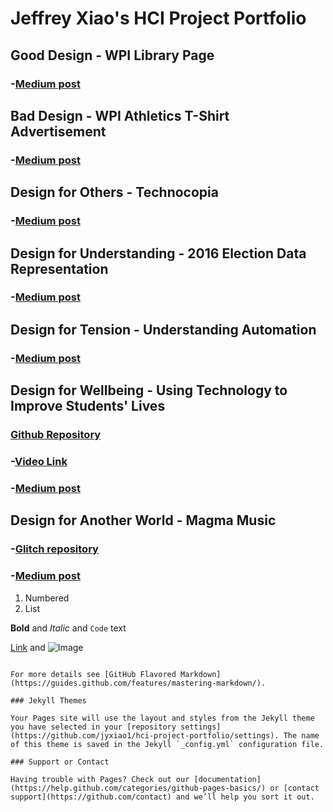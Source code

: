 # Jeffrey Xiao's HCI Project Portfolio
## Good Design - WPI Library Page
### -[Medium post](https://medium.com/@jzhang569/good-design-wpi-library-page-1b17fbfdae3)
## Bad Design - WPI Athletics T-Shirt Advertisement
### -[Medium post](https://medium.com/@jzhang569/bad-design-wpi-athletics-t-shirt-advertisement-36c5c6d549cc)
## Design for Others - Technocopia
### -[Medium post](https://medium.com/@jzhang569/technocopia-mobile-redesign-for-teens-6dfc9b94c19c)
## Design for Understanding - 2016 Election Data Representation
### -[Medium post](https://www.w3schools.com/html/)
## Design for Tension - Understanding Automation
### -[Medium post](https://medium.com/@jzhang569/design-for-understanding-representation-of-the-2016-election-data-593c2ed41d74)
## Design for Wellbeing - Using Technology to Improve Students' Lives
### [Github Repository](https://github.com/jyxiao1/hci-wellbeing)
### -[Video Link](https://youtu.be/KVKjx0HsN3A)
### -[Medium post](https://medium.com/@jzhang569/design-for-wellbeing-using-technology-to-improve-students-lives-b5a71b05013)
## Design for Another World - Magma Music
### -[Glitch repository](https://glitch.com/edit/#!/magma-music)
### -[Medium post](https://medium.com/@zachberry_90708/design-for-another-world-a632987b95f3)

1. Numbered
2. List

**Bold** and _Italic_ and `Code` text

[Link](url) and ![Image](src)
```

For more details see [GitHub Flavored Markdown](https://guides.github.com/features/mastering-markdown/).

### Jekyll Themes

Your Pages site will use the layout and styles from the Jekyll theme you have selected in your [repository settings](https://github.com/jyxiao1/hci-project-portfolio/settings). The name of this theme is saved in the Jekyll `_config.yml` configuration file.

### Support or Contact

Having trouble with Pages? Check out our [documentation](https://help.github.com/categories/github-pages-basics/) or [contact support](https://github.com/contact) and we’ll help you sort it out.
